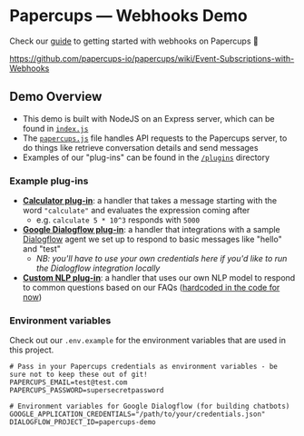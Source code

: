 # Papercups — Webhooks Demo

Check our [guide](https://github.com/papercups-io/papercups/wiki/Event-Subscriptions-with-Webhooks) to getting started with webhooks on Papercups :tada:

https://github.com/papercups-io/papercups/wiki/Event-Subscriptions-with-Webhooks

## Demo Overview

- This demo is built with NodeJS on an Express server, which can be found in [`index.js`](https://github.com/reichert621/papercups-webhooks-demo/blob/master/index.js)
- The [`papercups.js`](https://github.com/reichert621/papercups-webhooks-demo/blob/master/papercups.js) file handles API requests to the Papercups server, to do things like retrieve conversation details and send messages
- Examples of our "plug-ins" can be found in the [`/plugins`](https://github.com/reichert621/papercups-webhooks-demo/tree/master/plugins) directory


### Example plug-ins

- **[Calculator plug-in](https://github.com/reichert621/papercups-webhooks-demo/blob/master/plugins/calculator.js)**: a handler that takes a message starting with the word `"calculate"` and evaluates the expression coming after
  - e.g. `calculate 5 * 10^3` responds with `5000`
- **[Google Dialogflow plug-in](https://github.com/reichert621/papercups-webhooks-demo/blob/master/plugins/dialogflow.js)**: a handler that integrations with a sample [Dialogflow](https://dialogflow.cloud.google.com/) agent we set up to respond to basic messages like "hello" and "test"
  - *NB: you'll have to use your own credentials here if you'd like to run the Dialogflow integration locally*
- **[Custom NLP plug-in](https://github.com/reichert621/papercups-webhooks-demo/blob/master/plugins/semantic-similarity.js)**: a handler that uses our own NLP model to respond to common questions based on our FAQs ([hardcoded in the code for now](https://github.com/reichert621/papercups-webhooks-demo/blob/master/plugins/semantic-similarity.js#L5))

### Environment variables

Check out our `.env.example` for the environment variables that are used in this project.

```
# Pass in your Papercups credentials as environment variables - be sure not to keep these out of git!
PAPERCUPS_EMAIL=test@test.com
PAPERCUPS_PASSWORD=supersecretpassword

# Environment variables for Google Dialogflow (for building chatbots)
GOOGLE_APPLICATION_CREDENTIALS="/path/to/your/credentials.json"
DIALOGFLOW_PROJECT_ID=papercups-demo
```
